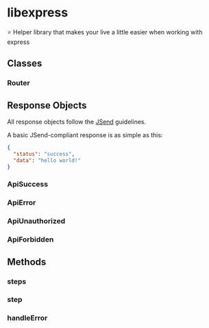# libexpress

:star: Helper library that makes your live a little easier when working with express

## Classes

### Router

## Response Objects

All response objects follow the [JSend](https://labs.omniti.com/labs/jsend) guidelines.

A basic JSend-compliant response is as simple as this:

```json
{
  "status": "success",
  "data": "hello world!"
}
```

### ApiSuccess

### ApiError

### ApiUnauthorized

### ApiForbidden

## Methods

### steps

### step

### handleError
